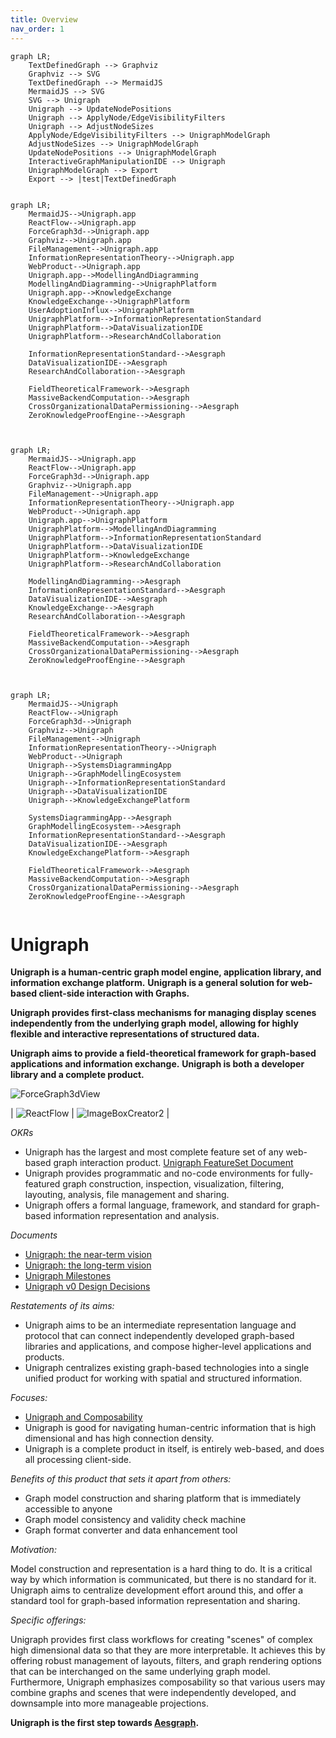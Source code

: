 ```yaml
---
title: Overview
nav_order: 1
---
```


```mermaid
graph LR;
    TextDefinedGraph --> Graphviz
    Graphviz --> SVG
    TextDefinedGraph --> MermaidJS 
    MermaidJS --> SVG 
    SVG --> Unigraph 
    Unigraph --> UpdateNodePositions
    Unigraph --> ApplyNode/EdgeVisibilityFilters
    Unigraph --> AdjustNodeSizes
    ApplyNode/EdgeVisibilityFilters --> UnigraphModelGraph
    AdjustNodeSizes --> UnigraphModelGraph
    UpdateNodePositions --> UnigraphModelGraph
    InteractiveGraphManipulationIDE --> Unigraph
    UnigraphModelGraph --> Export
    Export --> |test|TextDefinedGraph


```

```mermaid
graph LR;
    MermaidJS-->Unigraph.app
    ReactFlow-->Unigraph.app
    ForceGraph3d-->Unigraph.app
    Graphviz-->Unigraph.app
    FileManagement-->Unigraph.app
    InformationRepresentationTheory-->Unigraph.app
    WebProduct-->Unigraph.app
    Unigraph.app-->ModellingAndDiagramming
    ModellingAndDiagramming-->UnigraphPlatform
    Unigraph.app-->KnowledgeExchange
    KnowledgeExchange-->UnigraphPlatform
    UserAdoptionInflux-->UnigraphPlatform
    UnigraphPlatform-->InformationRepresentationStandard
    UnigraphPlatform-->DataVisualizationIDE
    UnigraphPlatform-->ResearchAndCollaboration

    InformationRepresentationStandard-->Aesgraph
    DataVisualizationIDE-->Aesgraph
    ResearchAndCollaboration-->Aesgraph

    FieldTheoreticalFramework-->Aesgraph
    MassiveBackendComputation-->Aesgraph
    CrossOrganizationalDataPermissioning-->Aesgraph
    ZeroKnowledgeProofEngine-->Aesgraph

    
```

```mermaid
graph LR;
    MermaidJS-->Unigraph.app
    ReactFlow-->Unigraph.app
    ForceGraph3d-->Unigraph.app
    Graphviz-->Unigraph.app
    FileManagement-->Unigraph.app
    InformationRepresentationTheory-->Unigraph.app
    WebProduct-->Unigraph.app
    Unigraph.app-->UnigraphPlatform
    UnigraphPlatform-->ModellingAndDiagramming
    UnigraphPlatform-->InformationRepresentationStandard
    UnigraphPlatform-->DataVisualizationIDE
    UnigraphPlatform-->KnowledgeExchange
    UnigraphPlatform-->ResearchAndCollaboration

    ModellingAndDiagramming-->Aesgraph
    InformationRepresentationStandard-->Aesgraph
    DataVisualizationIDE-->Aesgraph
    KnowledgeExchange-->Aesgraph
    ResearchAndCollaboration-->Aesgraph

    FieldTheoreticalFramework-->Aesgraph
    MassiveBackendComputation-->Aesgraph
    CrossOrganizationalDataPermissioning-->Aesgraph
    ZeroKnowledgeProofEngine-->Aesgraph

    
```


```mermaid
graph LR;
    MermaidJS-->Unigraph
    ReactFlow-->Unigraph
    ForceGraph3d-->Unigraph
    Graphviz-->Unigraph
    FileManagement-->Unigraph
    InformationRepresentationTheory-->Unigraph
    WebProduct-->Unigraph
    Unigraph-->SystemsDiagrammingApp
    Unigraph-->GraphModellingEcosystem
    Unigraph-->InformationRepresentationStandard
    Unigraph-->DataVisualizationIDE
    Unigraph-->KnowledgeExchangePlatform

    SystemsDiagrammingApp-->Aesgraph
    GraphModellingEcosystem-->Aesgraph
    InformationRepresentationStandard-->Aesgraph
    DataVisualizationIDE-->Aesgraph
    KnowledgeExchangePlatform-->Aesgraph

    FieldTheoreticalFramework-->Aesgraph
    MassiveBackendComputation-->Aesgraph
    CrossOrganizationalDataPermissioning-->Aesgraph
    ZeroKnowledgeProofEngine-->Aesgraph
    
```

# Unigraph

**Unigraph is a human-centric graph model engine, application library, and information exchange platform.** **Unigraph is a general solution for web-based client-side interaction with Graphs.**

**Unigraph provides first-class mechanisms for managing display scenes independently from the underlying graph** **model, allowing for highly flexible and interactive representations of structured data.**

**Unigraph aims to provide a field-theoretical framework for graph-based applications and information exchange.** **Unigraph is both a developer library and a complete product.**

![ForceGraph3dView](../assets/images/view_forceGraph3d.jpg)

| ![ReactFlow](../assets/images/view_reactFlow.jpg) | ![ImageBoxCreator2](../assets/images/view_imageBoxCreator.jpg) |


_OKRs_

- Unigraph has the largest and most complete feature set of any web-based graph interaction product. [Unigraph FeatureSet Document](https://quip.com/v1egAJMobayS)
- Unigraph provides programmatic and no-code environments for fully-featured graph construction, inspection, visualization, filtering, layouting, analysis, file management and sharing.
- Unigraph offers a formal language, framework, and standard for graph-based information representation and analysis.

_Documents_

- [Unigraph: the near-term vision](https://quip.com/QfEYAqajUUvK)
- [Unigraph: the long-term vision](https://quip.com/MuEmAGbxn5FO)
- [Unigraph Milestones](https://quip.com/SCh0AuqIClES)
- [Unigraph v0 Design Decisions](https://quip.com/Rg3uAGEyLxQb)

_Restatements of its aims:_

- Unigraph aims to be an intermediate representation language and protocol that can connect independently developed graph-based libraries and applications, and compose higher-level applications and products.
- Unigraph centralizes existing graph-based technologies into a single unified product for working with spatial and structured information.

_Focuses:_

- [Unigraph and Composability](https://quip.com/acTWAFYXfnUo)
- Unigraph is good for navigating human-centric information that is high dimensional and has high connection density.
- Unigraph is a complete product in itself, is entirely web-based, and does all processing client-side.

_Benefits of this product that sets it apart from others:_ 

- Graph model construction and sharing platform that is immediately accessible to anyone
- Graph model consistency and validity check machine 
- Graph format converter and data enhancement tool

_Motivation:_ 

Model construction and representation is a hard thing to do. It is a critical way by which information is communicated, but there is no standard for it. Unigraph aims to centralize development effort around this, and offer a standard tool for graph-based information representation and sharing. 

_Specific offerings:_ 

Unigraph provides first class workflows for creating "scenes" of complex high dimensional data so that they are more interpretable. It achieves this by offering robust management of layouts, filters, and graph rendering options that can be interchanged on the same underlying graph model. Furthermore, Unigraph emphasizes composability so that various users may combine graphs and scenes that were independently developed, and downsample into more manageable projections.


**Unigraph is the first step towards [Aesgraph](https://quip.com/W58VAJDPGbUb).**

